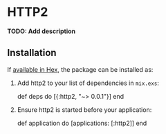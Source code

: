 # HTTP2

**TODO: Add description**

## Installation

If [available in Hex](https://hex.pm/docs/publish), the package can be installed as:

  1. Add http2 to your list of dependencies in `mix.exs`:

        def deps do
          [{:http2, "~> 0.0.1"}]
        end

  2. Ensure http2 is started before your application:

        def application do
          [applications: [:http2]]
        end
